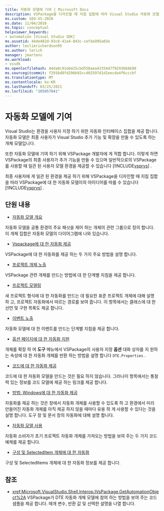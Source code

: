 ```yaml
---
title: 자동화 모델에 기여 | Microsoft Docs
description: VSPackage을 디자인할 때 지침 집합에 따라 Visual Studio 자동화 모델에 기여 하는 방법에 대해 알아봅니다.
ms.custom: SEO-VS-2020
ms.date: 11/04/2016
ms.topic: conceptual
helpviewer_keywords:
- automation [Visual Studio SDK]
ms.assetid: 44de482d-93c8-41a4-843c-cefda995a03e
author: leslierichardson95
ms.author: lerich
manager: jmartens
ms.workload:
- vssdk
ms.openlocfilehash: 44da0c91eb425cbd558aea4335447f9293684b90
ms.sourcegitcommit: f2916d8fd296b92cc402597d1d1eecda4f6cccbf
ms.translationtype: MT
ms.contentlocale: ko-KR
ms.lasthandoff: 03/25/2021
ms.locfileid: "105057041"
---
```

# <a name="contribute-to-the-automation-model"></a>자동화 모델에 기여
Visual Studio는 환경을 사용자 지정 하기 위한 자동화 인터페이스 집합을 제공 합니다. 자동화 모델은 최종 사용자가 Visual Studio 추가 기능 및 확장을 만들 수 있도록 하는 개체 모델입니다.

 또한 자동화 모델에 기여 하기 위해 VSPackage 개발자에 게 적합 합니다. 이렇게 하면 VSPackage의 최종 사용자가 추가 기능을 만들 수 있으며 일반적으로의 VSPackage를 사용할 때 일관 된 사용자 모델 환경을 제공할 수 있습니다 [!INCLUDE[vsprvs](../../code-quality/includes/vsprvs_md.md)] .

 최종 사용자에 게 일관 된 환경을 제공 하기 위해 VSPackage을 디자인할 때 지침 집합을 따라 VSPackage에 대 한 자동화 모델이의 아이디어를 따를 수 있습니다 [!INCLUDE[vsprvs](../../code-quality/includes/vsprvs_md.md)] .

## <a name="in-this-section"></a>단원 내용
- [자동화 모델 개요](../../extensibility/internals/automation-model-overview.md)

 자동화 모델을 공통 환경의 주요 패싯을 제어 하는 개체의 관련 그룹으로 정의 합니다. 이 개체 집합은 자동화 모델의 다이어그램에 나와 있습니다.

- [Vspackage에 대 한 자동화 제공](../../extensibility/internals/providing-automation-for-vspackages.md)

 VSPackage에 대 한 자동화를 제공 하는 두 가지 주요 방법을 설명 합니다.

- [프로젝트 개체 노출](../../extensibility/internals/exposing-project-objects.md)

 VSPackage 관련 개체를 만드는 방법에 대 한 단계별 지침을 제공 합니다.

- [프로젝트 모델링](../../extensibility/internals/project-modeling.md)

 새 프로젝트 형식에 대 한 자동화를 만드는 데 필요한 표준 프로젝트 개체에 대해 설명 하 고, 프로젝트 자동화에서 따르는 경로를 보여 줍니다. 이 항목에서는 클래스에 대 한 선언 및 구현 목록도 제공 합니다.

- [이벤트 노출](../../extensibility/internals/exposing-events-in-the-visual-studio-sdk.md)

 자동화 모델에 대 한 이벤트를 만드는 단계별 지침을 제공 합니다.

- [옵션 페이지에 대 한 자동화 지원](../../extensibility/internals/automation-support-for-options-pages.md)

 개체를 확장 하 여 **도구** 메뉴에서 VSPackage의 사용자 지정 **옵션** 대화 상자를 지 원하는 속성에 대 한 자동화 개체를 반환 하는 방법을 설명 합니다 `DTE.Properties` .

- [코드에 대 한 자동화 제공](../../extensibility/internals/providing-automation-for-code.md)

 코드에 대 한 자동화 모델을 만드는 것은 필요 하지 않습니다. 그러나이 항목에서는 통찰력 있는 정보를 코드 모델에 제공 하는 링크를 제공 합니다.

- [방법: Windows에 대 한 자동화 제공](../../extensibility/internals/how-to-provide-automation-for-windows.md)

 자동화를 제공 하는 것은 창에서 자동화 개체를 사용할 수 있도록 하 고 환경에서 미리 만들어진 자동화 개체를 아직 제공 하지 않을 때마다 유용 하 게 사용할 수 있다는 것을 설명 합니다. 도구 창 및 문서 창의 자동화에 대해 설명 합니다.

- [자동화 모델 사용](../../extensibility/internals/using-the-automation-model.md)

 자동화 소비자가 초기 프로젝트 자동화 개체를 가져오는 방법을 보여 주는 두 가지 코드 예제를 제공 합니다.

- [구성 및 SelectedItem 개체에 대 한 자동화](../../extensibility/internals/automation-for-configuration-and-selecteditem-objects.md)

 구성 및 SelectedItems 개체에 대 한 자동화 정보를 제공 합니다.

## <a name="reference"></a>참조
- <xref:Microsoft.VisualStudio.Shell.Interop.IVsPackage.GetAutomationObject%2A> VSPackage가 DTE 자동화 개체 모델에 참여 하는 방법을 보여 주는 코드 샘플을 제공 합니다. 매개 변수, 반환 값 및 선택한 설명을 나열 합니다.
